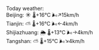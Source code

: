 Today weather:  
Beijing: ☀️   🌡️+16°C 🌬️↗15km/h  
Tianjin: ⛅️  🌡️+16°C 🌬️←4km/h  
Shijiazhuang: 🌦   🌡️+13°C 🌬️→4km/h  
Tangshan: ⛅️  🌡️+15°C 🌬️↘4km/h  
